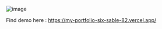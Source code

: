 ![image](https://github.com/user-attachments/assets/031dbe81-00c1-4205-852d-10b2c0162c41)

Find demo here : https://my-portfolio-six-sable-82.vercel.app/
